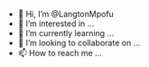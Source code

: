 - 👋 Hi, I’m @LangtonMpofu
- 👀 I’m interested in ...
- 🌱 I’m currently learning ...
- 💞️ I’m looking to collaborate on ...
- 📫 How to reach me ...

<!---
LangtonMpofu/LangtonMpofu is a ✨ special ✨ repository because its `README.md` (this file) appears on your GitHub profile.
You can click the Preview link to take a look at your changes.
--->
